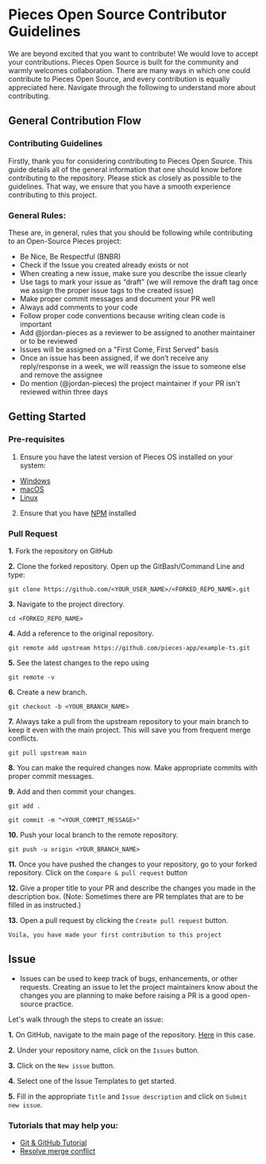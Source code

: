 # Pieces Open Source Contributor Guidelines

We are beyond excited that you want to contribute! We would love to accept your contributions. Pieces Open Source is built for the community and warmly welcomes collaboration. There are many ways in which one could contribute to Pieces Open Source, and every contribution is equally appreciated here. Navigate through the following to understand more about contributing.

## General Contribution Flow

### Contributing Guidelines

Firstly, thank you for considering contributing to Pieces Open Source. This guide details all of the general information that one should know before contributing to the repository.
Please stick as closely as possible to the guidelines. That way, we ensure that you have a smooth experience contributing to this project.

### General Rules:

These are, in general, rules that you should be following while contributing to an Open-Source Pieces project:

- Be Nice, Be Respectful (BNBR)
- Check if the Issue you created already exists or not
- When creating a new issue, make sure you describe the issue clearly
- Use tags to mark your issue as “draft” (we will remove the draft tag once we assign the proper issue tags to the created issue)
- Make proper commit messages and document your PR well
- Always add comments to your code
- Follow proper code conventions because writing clean code is important
- Add @jordan-pieces as a reviewer to be assigned to another maintainer or to be reviewed
- Issues will be assigned on a "First Come, First Served" basis
- Once an issue has been assigned, if we don’t receive any reply/response in a week, we will reassign the issue to someone else and remove the assignee
- Do mention (@jordan-pieces) the project maintainer if your PR isn't reviewed within three days

## Getting Started

### Pre-requisites

1. Ensure you have the latest version of Pieces OS installed on your system:
- [Windows](https://docs.pieces.app/installation-getting-started/windows)
- [macOS](https://docs.pieces.app/installation-getting-started/macos)
- [Linux](https://docs.pieces.app/installation-getting-started/linux)

2. Ensure that you have [NPM](https://docs.npmjs.com/downloading-and-installing-node-js-and-npm) installed


### Pull Request

**1.** Fork the repository on GitHub

**2.** Clone the forked repository. Open up the GitBash/Command Line and type:

```
git clone https://github.com/<YOUR_USER_NAME>/<FORKED_REPO_NAME>.git
```

**3.** Navigate to the project directory.

```
cd <FORKED_REPO_NAME>
```

**4.** Add a reference to the original repository.

```
git remote add upstream https://github.com/pieces-app/example-ts.git
```

**5.** See the latest changes to the repo using

```
git remote -v
```

**6.** Create a new branch.

```
git checkout -b <YOUR_BRANCH_NAME>
```

**7.** Always take a pull from the upstream repository to your main branch to keep it even with the main project. This will save you from frequent merge conflicts.

```
git pull upstream main
```

**8.** You can make the required changes now. Make appropriate commits with proper commit messages.

**9.** Add and then commit your changes.

```
git add .
```

```
git commit -m "<YOUR_COMMIT_MESSAGE>"
```

**10.** Push your local branch to the remote repository.

```
git push -u origin <YOUR_BRANCH_NAME>
```

**11.** Once you have pushed the changes to your repository, go to your forked repository. Click on the `Compare & pull request` button

**12.** Give a proper title to your PR and describe the changes you made in the description box. (Note: Sometimes there are PR templates that are to be filled in as instructed.)


**13.** Open a pull request by clicking the `Create pull request` button.

`Voila, you have made your first contribution to this project`

## Issue

- Issues can be used to keep track of bugs, enhancements, or other requests. Creating an issue to let the project maintainers know about the changes you are planning to make before raising a PR is a good open-source practice.
  <br>

Let's walk through the steps to create an issue:

**1.** On GitHub, navigate to the main page of the repository. [Here](https://github.com/.git) in this case.

**2.** Under your repository name, click on the `Issues` button.

**3.** Click on the `New issue` button.

**4.** Select one of the Issue Templates to get started.

**5.** Fill in the appropriate `Title` and `Issue description` and click on `Submit new issue`.

### Tutorials that may help you:

- [Git & GitHub Tutorial](https://www.youtube.com/watch?v=RGOj5yH7evk)
- [Resolve merge conflict](https://docs.github.com/en/free-pro-team@latest/github/collaborating-with-issues-and-pull-requests/resolving-a-merge-conflict-on-github)

